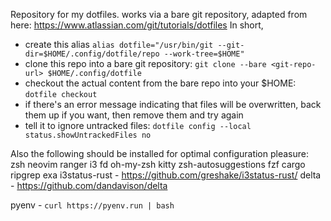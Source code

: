 Repository for my dotfiles. works via a bare git repository, adapted from here: https://www.atlassian.com/git/tutorials/dotfiles
In short, 
* create this alias `alias dotfile="/usr/bin/git --git-dir=$HOME/.config/dotfile/repo --work-tree=$HOME"` 
* clone this repo into a bare git repository: `git clone --bare <git-repo-url> $HOME/.config/dotfile`
* checkout the actual content from the bare repo into your $HOME: `dotfile checkout`
* if there's an error message indicating that files will be overwritten, back them up if you want, then remove them and try again
* tell it to ignore untracked files: `dotfile config --local status.showUntrackedFiles no`

Also the following should be installed for optimal configuration pleasure:
zsh 
neovim 
ranger 
i3 
fd 
oh-my-zsh 
kitty 
zsh-autosuggestions 
fzf 
cargo 
ripgrep 
exa
i3status-rust - https://github.com/greshake/i3status-rust/
delta - https://github.com/dandavison/delta

pyenv - `curl https://pyenv.run | bash`

